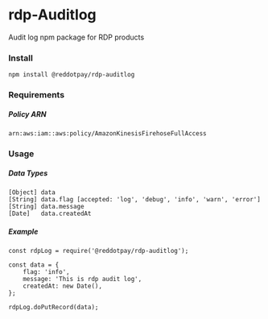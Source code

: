 # rdp-Auditlog
Audit log npm package for RDP products

### Install
```npm install @reddotpay/rdp-auditlog```

### Requirements

##### Policy ARN
```
arn:aws:iam::aws:policy/AmazonKinesisFirehoseFullAccess
```

### Usage

##### Data Types
```
[Object] data
[String] data.flag [accepted: 'log', 'debug', 'info', 'warn', 'error']
[String] data.message
[Date]   data.createdAt
```

##### Example
```
const rdpLog = require('@reddotpay/rdp-auditlog');

const data = {
    flag: 'info',
    message: 'This is rdp audit log',
    createdAt: new Date(),
};

rdpLog.doPutRecord(data);
```
